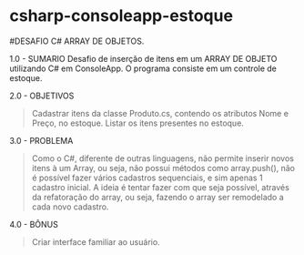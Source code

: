 # csharp-consoleapp-estoque
#DESAFIO C# ARRAY DE OBJETOS.

1.0 - SUMARIO
Desafio de inserção de itens em um ARRAY DE OBJETO utilizando C# em ConsoleApp.
O programa consiste em um controle de estoque.

2.0 - OBJETIVOS
> Cadastrar itens da classe Produto.cs, contendo os atributos Nome e Preço, no estoque.
> Listar os itens presentes no estoque.

3.0 - PROBLEMA
> Como o C#, diferente de outras linguagens, não permite inserir novos itens à um Array, ou seja, não possui métodos como array.push(), não é possível fazer vários cadastros sequenciais, e sim apenas 1 cadastro inicial.
> A ideia é tentar fazer com que seja possível, através da refatoração do array, ou seja, fazendo o array ser remodelado a cada novo cadastro.

4.0 - BÔNUS
> Criar interface familiar ao usuário.

